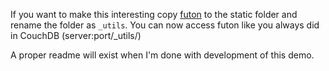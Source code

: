 If you want to make this interesting copy [futon][1] to the static folder and rename the folder as `_utils`. You can now access futon like you always did in CouchDB (server:port/_utils/)

A proper readme will exist when I'm done with development of this demo.

[1]: https://github.com/apache/couchdb/tree/trunk/share/www